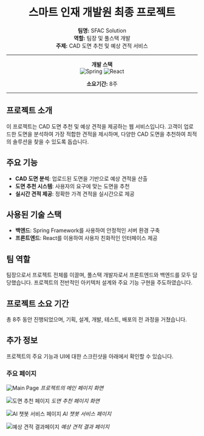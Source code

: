 <div align="center">

# 스마트 인재 개발원 최종 프로젝트

**팀명:** SFAC Solution  
**역할:** 팀장 및 풀스택 개발  
**주제:** CAD 도면 추천 및 예상 견적 서비스

---

**개발 스택**  
![Spring](https://img.shields.io/badge/Spring-6DB33F?style=for-the-badge&logo=spring&logoColor=white)
![React](https://img.shields.io/badge/React-20232A?style=for-the-badge&logo=react&logoColor=61DAFB)

**소요기간:** 8주

</div>

---

## 프로젝트 소개

이 프로젝트는 CAD 도면 추천 및 예상 견적을 제공하는 웹 서비스입니다. 고객이 업로드한 도면을 분석하여 가장 적합한 견적을 제시하며, 다양한 CAD 도면을 추천하여 최적의 솔루션을 찾을 수 있도록 돕습니다.

## 주요 기능

- **CAD 도면 분석**: 업로드된 도면을 기반으로 예상 견적을 산출
- **도면 추천 시스템**: 사용자의 요구에 맞는 도면을 추천
- **실시간 견적 제공**: 정확한 가격 견적을 실시간으로 제공

## 사용된 기술 스택

- **백엔드**: Spring Framework를 사용하여 안정적인 서버 환경 구축
- **프론트엔드**: React를 이용하여 사용자 친화적인 인터페이스 제공

## 팀 역할

팀장으로서 프로젝트 전체를 이끌며, 풀스택 개발자로서 프론트엔드와 백엔드를 모두 담당했습니다. 프로젝트의 전반적인 아키텍처 설계와 주요 기능 구현을 주도하였습니다.

## 프로젝트 소요 기간

총 8주 동안 진행되었으며, 기획, 설계, 개발, 테스트, 배포의 전 과정을 거쳤습니다.

## 추가 정보
프로젝트의 주요 기능과 UI에 대한 스크린샷을 아래에서 확인할 수 있습니다.

### 주요 페이지

![Main Page](./src/img/mainpage.png)
*프로젝트의 메인 페이지 화면*

![도면 추천 페이지](./src/img/reuslt1.png)
*도면 추천 페이지 화면*

![AI 챗봇 서비스 페이지](./src/img/reuslt2.png)
*AI 챗봇 서비스 페이지*

![예상 견적 결과페이지](./src/img/reuslt3.png)
*예상 견적 결과 페이지*

